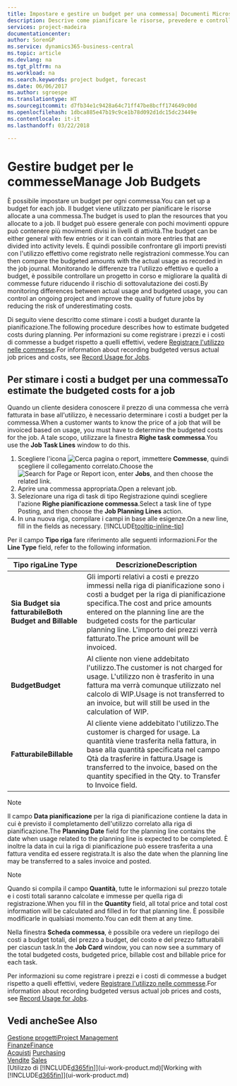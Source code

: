 ```yaml
---
title: Impostare e gestire un budget per una commessa| Documenti Microsoft
description: Descrive come pianificare le risorse, prevedere e controllare i costi di un progetto impostando un budget per ciascuna commessa.
services: project-madeira
documentationcenter: 
author: SorenGP
ms.service: dynamics365-business-central
ms.topic: article
ms.devlang: na
ms.tgt_pltfrm: na
ms.workload: na
ms.search.keywords: project budget, forecast
ms.date: 06/06/2017
ms.author: sgroespe
ms.translationtype: HT
ms.sourcegitcommit: d7fb34e1c9428a64c71ff47be8bcff174649c00d
ms.openlocfilehash: 1dbca885e47b19c9ce1b78d092d1dc15dc23449e
ms.contentlocale: it-it
ms.lasthandoff: 03/22/2018

---
```

# <a name="manage-job-budgets"></a><span data-ttu-id="79503-103">Gestire budget per le commesse</span><span class="sxs-lookup"><span data-stu-id="79503-103">Manage Job Budgets</span></span>
<span data-ttu-id="79503-104">È possibile impostare un budget per ogni commessa.</span><span class="sxs-lookup"><span data-stu-id="79503-104">You can set up a budget for each job.</span></span> <span data-ttu-id="79503-105">Il budget viene utilizzato per pianificare le risorse allocate a una commessa.</span><span class="sxs-lookup"><span data-stu-id="79503-105">The budget is used to plan the resources that you allocate to a job.</span></span> <span data-ttu-id="79503-106">Il budget può essere generale con pochi movimenti oppure può contenere più movimenti divisi in livelli di attività.</span><span class="sxs-lookup"><span data-stu-id="79503-106">The budget can be either general with few entries or it can contain more entries that are divided into activity levels.</span></span> <span data-ttu-id="79503-107">È quindi possibile confrontare gli importi previsti con l'utilizzo effettivo come registrato nelle registrazioni commesse.</span><span class="sxs-lookup"><span data-stu-id="79503-107">You can then compare the budgeted amounts with the actual usage as recorded in the job journal.</span></span> <span data-ttu-id="79503-108">Monitorando le differenze tra l'utilizzo effettivo e quello a budget, è possibile controllare un progetto in corso e migliorare la qualità di commesse future riducendo il rischio di sottovalutazione dei costi.</span><span class="sxs-lookup"><span data-stu-id="79503-108">By monitoring differences between actual usage and budgeted usage, you can control an ongoing project and improve the quality of future jobs by reducing the risk of underestimating costs.</span></span>

<span data-ttu-id="79503-109">Di seguito viene descritto come stimare i costi a budget durante la pianificazione.</span><span class="sxs-lookup"><span data-stu-id="79503-109">The following procedure describes how to estimate budgeted costs during planning.</span></span> <span data-ttu-id="79503-110">Per informazioni su come registrare i prezzi e i costi di commesse a budget rispetto a quelli effettivi, vedere [Registrare l'utilizzo nelle commesse](projects-how-record-job-usage.md).</span><span class="sxs-lookup"><span data-stu-id="79503-110">For information about recording budgeted versus actual job prices and costs, see [Record Usage for Jobs](projects-how-record-job-usage.md).</span></span>  

## <a name="JobBudgetCosts"></a> <span data-ttu-id="79503-111">Per stimare i costi a budget per una commessa</span><span class="sxs-lookup"><span data-stu-id="79503-111">To estimate the budgeted costs for a job</span></span>
<span data-ttu-id="79503-112">Quando un cliente desidera conoscere il prezzo di una commessa che verrà fatturata in base all'utilizzo, è necessario determinare i costi a budget per la commessa.</span><span class="sxs-lookup"><span data-stu-id="79503-112">When a customer wants to know the price of a job that will be invoiced based on usage, you must have to determine the budgeted costs for the job.</span></span> <span data-ttu-id="79503-113">A tale scopo, utilizzare la finestra **Righe task commessa**.</span><span class="sxs-lookup"><span data-stu-id="79503-113">You use the **Job Task Lines** window to do this.</span></span>

1. <span data-ttu-id="79503-114">Scegliere l'icona ![Cerca pagina o report](media/ui-search/search_small.png "icona Cerca pagina o report"), immettere **Commesse**, quindi scegliere il collegamento correlato.</span><span class="sxs-lookup"><span data-stu-id="79503-114">Choose the ![Search for Page or Report](media/ui-search/search_small.png "Search for Page or Report icon") icon, enter **Jobs**, and then choose the related link.</span></span>  
2. <span data-ttu-id="79503-115">Aprire una commessa appropriata.</span><span class="sxs-lookup"><span data-stu-id="79503-115">Open a relevant job.</span></span>
3. <span data-ttu-id="79503-116">Selezionare una riga di task di tipo Registrazione quindi scegliere l'azione **Righe pianificazione commessa**.</span><span class="sxs-lookup"><span data-stu-id="79503-116">Select a task line of type Posting, and then choose the **Job Planning Lines** action.</span></span>
4. <span data-ttu-id="79503-117">In una nuova riga, compilare i campi in base alle esigenze.</span><span class="sxs-lookup"><span data-stu-id="79503-117">On a new line, fill in the fields as necessary.</span></span> [!INCLUDE[tooltip-inline-tip](includes/tooltip-inline-tip_md.md)]   

<span data-ttu-id="79503-118">Per il campo **Tipo riga** fare riferimento alle seguenti informazioni.</span><span class="sxs-lookup"><span data-stu-id="79503-118">For the **Line Type** field, refer to the following information.</span></span>  

| <span data-ttu-id="79503-119">Tipo riga</span><span class="sxs-lookup"><span data-stu-id="79503-119">Line Type</span></span> | <span data-ttu-id="79503-120">Descrizione</span><span class="sxs-lookup"><span data-stu-id="79503-120">Description</span></span> |
| --- | --- |
| <span data-ttu-id="79503-121">**Sia Budget sia fatturabile**</span><span class="sxs-lookup"><span data-stu-id="79503-121">**Both Budget and Billable**</span></span> |<span data-ttu-id="79503-122">Gli importi relativi a costi e prezzo immessi nella riga di pianificazione sono i costi a budget per la riga di pianificazione specifica.</span><span class="sxs-lookup"><span data-stu-id="79503-122">The cost and price amounts entered on the planning line are the budgeted costs for the particular planning line.</span></span> <span data-ttu-id="79503-123">L'importo dei prezzi verrà fatturato.</span><span class="sxs-lookup"><span data-stu-id="79503-123">The price amount will be invoiced.</span></span> |
| <span data-ttu-id="79503-124">**Budget**</span><span class="sxs-lookup"><span data-stu-id="79503-124">**Budget**</span></span> |<span data-ttu-id="79503-125">Al cliente non viene addebitato l'utilizzo.</span><span class="sxs-lookup"><span data-stu-id="79503-125">The customer is not charged for usage.</span></span> <span data-ttu-id="79503-126">L'utilizzo non è trasferito in una fattura ma verrà comunque utilizzato nel calcolo di WIP.</span><span class="sxs-lookup"><span data-stu-id="79503-126">Usage is not transferred to an invoice, but will still be used in the calculation of WIP.</span></span> |
| <span data-ttu-id="79503-127">**Fatturabile**</span><span class="sxs-lookup"><span data-stu-id="79503-127">**Billable**</span></span> |<span data-ttu-id="79503-128">Al cliente viene addebitato l'utilizzo.</span><span class="sxs-lookup"><span data-stu-id="79503-128">The customer is charged for usage.</span></span> <span data-ttu-id="79503-129">La quantità viene trasferita nella fattura, in base alla quantità specificata nel campo Qtà da trasferire in fattura.</span><span class="sxs-lookup"><span data-stu-id="79503-129">Usage is transferred to the invoice, based on the quantity specified in the Qty. to Transfer to Invoice field.</span></span> |

> [!NOTE]  
>   <span data-ttu-id="79503-130">Il campo **Data pianificazione** per la riga di pianificazione contiene la data in cui è previsto il completamento dell'utilizzo correlato alla riga di pianificazione.</span><span class="sxs-lookup"><span data-stu-id="79503-130">The **Planning Date** field for the planning line contains the date when usage related to the planning line is expected to be completed.</span></span> <span data-ttu-id="79503-131">È inoltre la data in cui la riga di pianificazione può essere trasferita a una fattura vendita ed essere registrata.</span><span class="sxs-lookup"><span data-stu-id="79503-131">It is also the date when the planning line may be transferred to a sales invoice and posted.</span></span>  

> [!NOTE]  
>   <span data-ttu-id="79503-132">Quando si compila il campo **Quantità**, tutte le informazioni sul prezzo totale e i costi totali saranno calcolate e immesse per quella riga di registrazione.</span><span class="sxs-lookup"><span data-stu-id="79503-132">When you fill in the **Quantity** field, all total price and total cost information will be calculated and filled in for that planning line.</span></span> <span data-ttu-id="79503-133">È possibile modificarle in qualsiasi momento.</span><span class="sxs-lookup"><span data-stu-id="79503-133">You can edit them at any time.</span></span>

<span data-ttu-id="79503-134">Nella finestra **Scheda commessa**, è possibile ora vedere un riepilogo dei costi a budget totali, del prezzo a budget, del costo e del prezzo fatturabili per ciascun task.</span><span class="sxs-lookup"><span data-stu-id="79503-134">In the **Job Card** window, you can now see a summary of the total budgeted costs, budgeted price, billable cost and billable price for each task.</span></span>

<span data-ttu-id="79503-135">Per informazioni su come registrare i prezzi e i costi di commesse a budget rispetto a quelli effettivi, vedere [Registrare l'utilizzo nelle commesse](projects-how-record-job-usage.md).</span><span class="sxs-lookup"><span data-stu-id="79503-135">For information about recording budgeted versus actual job prices and costs, see [Record Usage for Jobs](projects-how-record-job-usage.md).</span></span>

## <a name="see-also"></a><span data-ttu-id="79503-136">Vedi anche</span><span class="sxs-lookup"><span data-stu-id="79503-136">See Also</span></span>
[<span data-ttu-id="79503-137">Gestione progetti</span><span class="sxs-lookup"><span data-stu-id="79503-137">Project Management</span></span>](projects-manage-projects.md)  
[<span data-ttu-id="79503-138">Finanze</span><span class="sxs-lookup"><span data-stu-id="79503-138">Finance</span></span>](finance.md)  
<span data-ttu-id="79503-139">[Acquisti](purchasing-manage-purchasing.md)       </span><span class="sxs-lookup"><span data-stu-id="79503-139">[Purchasing](purchasing-manage-purchasing.md)       </span></span>  
<span data-ttu-id="79503-140">[Vendite](sales-manage-sales.md)    </span><span class="sxs-lookup"><span data-stu-id="79503-140">[Sales](sales-manage-sales.md)    </span></span>  
<span data-ttu-id="79503-141">[Utilizzo di [!INCLUDE[d365fin](includes/d365fin_md.md)]](ui-work-product.md)</span><span class="sxs-lookup"><span data-stu-id="79503-141">[Working with [!INCLUDE[d365fin](includes/d365fin_md.md)]](ui-work-product.md)</span></span>  

